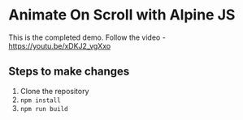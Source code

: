 # Animate On Scroll with Alpine JS

This is the completed demo. Follow the video - https://youtu.be/xDKJ2_vgXxo

## Steps to make changes

1. Clone the repository
2. `npm install`
3. `npm run build`
